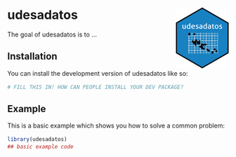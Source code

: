 
# udesadatos <img src='man/figures/logo.png' align="right" height="139" />


<!-- badges: start -->
<!-- badges: end -->

The goal of udesadatos is to ...

## Installation

You can install the development version of udesadatos like so:

``` r
# FILL THIS IN! HOW CAN PEOPLE INSTALL YOUR DEV PACKAGE?
```

## Example

This is a basic example which shows you how to solve a common problem:

``` r
library(udesadatos)
## basic example code
```


